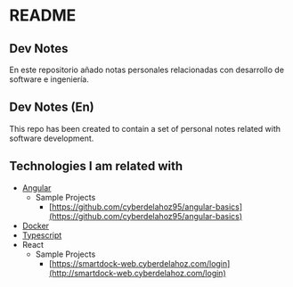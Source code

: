 # README

## Dev Notes

En este repositorio añado notas personales relacionadas con desarrollo de software e ingeniería.

## Dev Notes \(En\)

This repo has been created to contain a set of personal notes related with software development.

## Technologies I am related with

* [Angular](angular/english/)
  * Sample Projects
    * [https://github.com/cyberdelahoz95/angular-basics](https://github.com/cyberdelahoz95/angular-basics)
* [Docker](https://github.com/cyberdelahoz95/dockercrumbs)
* [Typescript](https://github.com/cyberdelahoz95/typescript-basics/tree/master/foundamentals)
* React
  * Sample Projects
    * [https://smartdock-web.cyberdelahoz.com/login](http://smartdock-web.cyberdelahoz.com/login)

